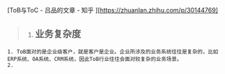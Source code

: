 [ToB与ToC - 吕品的文章 - 知乎 ][https://zhuanlan.zhihu.com/p/30144769]
> 1. ## 业务复杂度
	1. ToB面对的是企业级客户，就是客户是企业。企业所涉及的业务系统往往是复杂的，比如ERP系统、OA系统、CRM系统，因此ToB行业往往会面对较复杂的业务场景。
	2. 